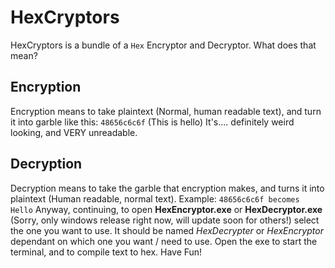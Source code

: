# HexCryptors
HexCryptors is a bundle of a `Hex` Encryptor and Decryptor. What does that mean?
## Encryption
Encryption means to take plaintext (Normal, human readable text), and turn it into garble like this:
```48656c6c6f``` (This is hello)
It's.... definitely weird looking, and VERY unreadable.
## Decryption
Decryption means to take the garble that encryption makes, and turns it into plaintext (Human readable, normal text).
Example:
```48656c6c6f becomes Hello```
Anyway, continuing, to open __HexEncryptor.exe__ or __HexDecryptor.exe__ (Sorry, only windows release right now, will update soon for others!)
select the one you want to use. It should be named _HexDecrypter_ or _HexEncryptor_ dependant on which one you want / need to use. Open the exe to start the terminal, and to compile text to hex. Have Fun!
